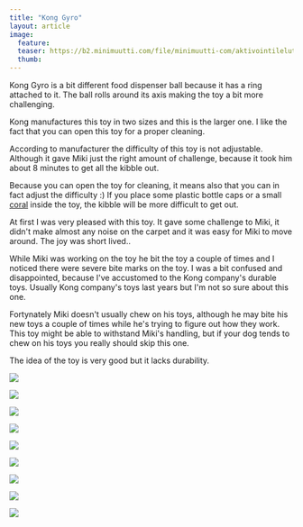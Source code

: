 ```yaml
---
title: "Kong Gyro"
layout: article
image:
  feature:
  teaser: https://b2.minimuutti.com/file/minimuutti-com/aktivointilelut/kongit/DS57962-245px.jpg
  thumb:
---
```


Kong Gyro is a bit different food dispenser ball because it has a ring attached to it. The ball rolls around its axis making the toy a bit more challenging.

Kong manufactures this toy in two sizes and this is the larger one. I like the fact that you can open this toy for a proper cleaning.

According to manufacturer the difficulty of this toy is not adjustable. Although it gave Miki just the right amount of challenge, because it took him about 8 minutes to get all the kibble out.

Because you can open the toy for cleaning, it means also that you can in fact adjust the difficulty :) If you place some plastic bottle caps or a small [coral](/en/brain-games/corals/) inside the toy, the kibble will be more difficult to get out.

At first I was very pleased with this toy. It gave some challenge to Miki, it didn't make almost any noise on the carpet and it was easy for Miki to move around. The joy was short lived..

While Miki was working on the toy he bit the toy a couple of times and I noticed there were severe bite marks on the toy. I was a bit confused and disappointed, because I've accustomed to the Kong company's durable toys. Usually Kong company's toys last years but I'm not so sure about this one.

Fortynately Miki doesn't usually chew on his toys, although he may bite his new toys a couple of times while he's trying to figure out how they work. This toy might be able to withstand Miki's handling, but if your dog tends to chew on his toys you really should skip this one.

The idea of the toy is very good but it lacks durability.

[![](https://b2.minimuutti.com/file/minimuutti-com/aktivointilelut/kongit/DS57768-800px.jpg)](https://dl.dropboxusercontent.com/sh/ea1wtnz7z734o12/AADmbNObE9KRO-RsIedC8-s3a/aktivointilelut/kongit/DS57768.jpg)

[![](https://b2.minimuutti.com/file/minimuutti-com/aktivointilelut/kongit/DS57777-800px.jpg)](https://dl.dropboxusercontent.com/sh/ea1wtnz7z734o12/AAC95lkBLVNV33jnR-Lk0DNea/aktivointilelut/kongit/DS57777.jpg)

[![](https://b2.minimuutti.com/file/minimuutti-com/aktivointilelut/kongit/DS57784-800px.jpg)](https://dl.dropboxusercontent.com/sh/ea1wtnz7z734o12/AAAwUauzcmaTxX29ICOQStTta/aktivointilelut/kongit/DS57784.jpg)

[![](https://b2.minimuutti.com/file/minimuutti-com/aktivointilelut/kongit/DS57812-800px.jpg)](https://dl.dropboxusercontent.com/sh/ea1wtnz7z734o12/AABarw7nPTuWp7e_UH8WOXnBa/aktivointilelut/kongit/DS57812.jpg)

[![](https://b2.minimuutti.com/file/minimuutti-com/aktivointilelut/kongit/DS57947-800px.jpg)](https://dl.dropboxusercontent.com/sh/ea1wtnz7z734o12/AABC3o0DVAUXHdUih82uThvXa/aktivointilelut/kongit/DS57947.jpg)

[![](https://b2.minimuutti.com/file/minimuutti-com/aktivointilelut/kongit/DS57959-800px.jpg)](https://dl.dropboxusercontent.com/sh/ea1wtnz7z734o12/AACsRMPsg-k1veivSiWhB70na/aktivointilelut/kongit/DS57959.jpg)

[![](https://b2.minimuutti.com/file/minimuutti-com/aktivointilelut/kongit/DS57962-800px.jpg)](https://dl.dropboxusercontent.com/sh/ea1wtnz7z734o12/AADztzDBASLJv44MroTR_U5Ja/aktivointilelut/kongit/DS57962.jpg)

[![](https://b2.minimuutti.com/file/minimuutti-com/aktivointilelut/kongit/DS57974-800px.jpg)](https://dl.dropboxusercontent.com/sh/ea1wtnz7z734o12/AACF1HJGgM2DWuj5uy6qTqO0a/aktivointilelut/kongit/DS57974.jpg)

[![](https://b2.minimuutti.com/file/minimuutti-com/aktivointilelut/kongit/DS57993-800px.jpg)](https://dl.dropboxusercontent.com/sh/ea1wtnz7z734o12/AABtgJvNXXGJ6xUvEQ6WgB1ea/aktivointilelut/kongit/DS57993.jpg)
